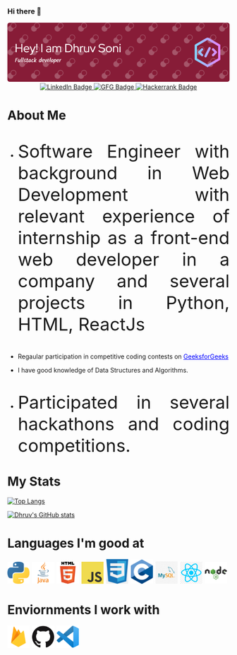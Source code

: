 ### Hi there 👋

<!--
**Dhruv100ni/Dhruv100ni** is a ✨ _special_ ✨ repository because its `README.md` (this file) appears on your GitHub profile.

Here are some ideas to get you started:

- 🔭 I’m currently working on ...
- 🌱 I’m currently learning ...
- 👯 I’m looking to collaborate on ...
- 🤔 I’m looking for help with ...
- 💬 Ask me about ...
- 📫 How to reach me: ...
- 😄 Pronouns: ...
- ⚡ Fun fact: ...
-->

<img src="github-header-image.png" />

<div align="center" id="badges">
  <a href="https://www.linkedin.com/in/dhruv100ni/">
    <img src="https://img.shields.io/badge/LinkedIn-blue?style=for-the-badge&logo=linkedin&logoColor=white" alt="LinkedIn Badge"/>
  </a>
  
  <a href="https://auth.geeksforgeeks.org/user/dhruvsoni2/practice">
    <img src="https://img.shields.io/badge/GeeksforGeeks-gray?style=for-the-badge&logo=geeksforgeeks&logoColor=35914c" alt="GFG Badge"/>
  </a>
  
  <a href="https://www.hackerrank.com/dhruv100ni">
    <img src="https://img.shields.io/badge/-Hackerrank-2EC866?style=for-the-badge&logo=HackerRank&logoColor=white" alt="Hackerrank Badge"/>
  </a>
  
</div>


# About Me
<ul>
  <li><p style="text-align: justify; font-size: 40px;">Software Engineer with background in Web Development with relevant experience of internship as a front-end web     developer in a company and several projects in Python, HTML, ReactJs</p></li>
  <li><p>Regaular participation in competitive coding contests on <a href="https://auth.geeksforgeeks.org/user/dhruvsoni2/profile" style="color: blue;">GeeksforGeeks</a></p></li>
  <li><p>I have good knowledge of Data Structures and Algorithms.</p></li>
  <li><p style="text-align: justify; font-size: 40px;">Participated in several hackathons and coding competitions.</p></li>
</ul>


# My Stats
[![Top Langs](https://github-readme-stats.vercel.app/api/top-langs/?username=Dhruv100ni&layout=compact)](https://github.com/Dhruv100ni/github-readme-stats)
<br>

<span style="align: text-right">

[![Dhruv's GitHub stats](https://github-readme-stats.vercel.app/api?username=Dhruv100ni&hide=stars&count_private=true&show_icons=true&theme=radical)](https://github.com/Dhruv100ni/github-readme-stats)
</span>
<br>

# Languages I'm good at

<img src="python.png" style="width: 50px; margin-right: 2px;"/>
<img src="java.png" style="width: 50px; margin-right: 2px;"/>
<img src="html.png" style="width: 50px; margin-right: 2px;"/>
<img src="javascript.png" style="width: 50px; margin-right: 2px;"/>
<img src="CSS3.png" style="width: 50px; margin-right: 2px;"/>
<img src="C.png" style="width: 50px; margin-right: 2px;"/>
<img src="SQL.png" style="width: 50px; margin-right: 2px;"/>
<img src="React.png" style="width: 50px; margin-right: 2px;"/>
<img src="node.png" style="width: 50px"/>

<br>

# Enviornments I work with

<img src="firebase.png" style="width: 50px; margin-right: 2px;"/>
<img src="github.png" style="width: 50px; margin-right: 2px;"/>
<img src="vscode.png" style="width: 50px; margin-right: 10px;"/>
